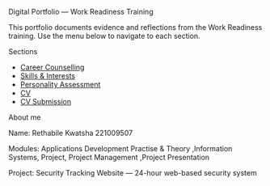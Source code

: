Digital Portfolio — Work Readiness Training


This portfolio documents evidence and reflections from the Work Readiness training. Use the menu below to navigate to each section.

Sections
- [Career Counselling](./career_counselling.md)
- [Skills & Interests](./skills_interests.md)
- [Personality Assessment](./personality.md)
- [CV](./cv.md)
- [CV Submission](./submissions.md)

About me

Name: Rethabile Kwatsha 221009507

Modules: Applications Development Practise & Theory ,Information Systems, Project, Project Management ,Project Presentation

Project: Security Tracking Website — 24-hour web-based security system

